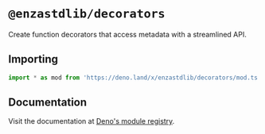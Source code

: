 # `@enzastdlib/decorators`

Create function decorators that access metadata with a streamlined API.

## Importing

```typescript
import * as mod from 'https://deno.land/x/enzastdlib/decorators/mod.ts';
```

## Documentation

Visit the documentation at [Deno's module registry](https://deno.land/x/enzastdlib/decorators/mod.ts?doc).
